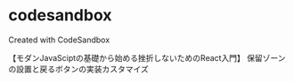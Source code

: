 # codesandbox
Created with CodeSandbox

【モダンJavaSciptの基礎から始める挫折しないためのReact入門】
保留ゾーンの設置と戻るボタンの実装カスタマイズ
